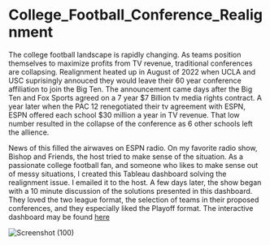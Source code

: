 # College_Football_Conference_Realignment
The college football landscape is rapidly changing.  As teams position themselves to maximize profits from TV revenue, traditional conferences are collapsing.  Realignment heated up in August of 2022 when UCLA and USC suprisingly annouced they would leave their 60 year conference affiliation to join the Big Ten.  The announcement came days after the Big Ten and Fox Sports agreed on a 7 year $7 Billion tv media rights contract.  A year later when the PAC 12 renegotiated their tv agreement with ESPN, ESPN offered each school $30 million a year in TV revenue.  That low number resulted in the collapse of the conference as 6 other schools left the allience.  

News of this filled the airwaves on ESPN radio. On my favorite radio show, Bishop and Friends, the host tried to make sense of the situation.  As a passionate college football fan, and someone who likes to make sense out of messy situations, I created this Tableau dashboard solving the realignment issue. I emailed it to the host.  A few days later, the show began with a 10 minute discussion of the solutions presented in this dashboard.  They loved the two league format, the selection of teams in their proposed conferences, and they especially liked the Playoff format.  The interactive dashboard may be found [here](https://public.tableau.com/app/profile/bryan.hamilton27/viz/CollegeFootballConferenceRealignmentModel/MainPage)

![Screenshot (100)](https://github.com/bhammy27/College_Football_Conference_Realignment/assets/154477061/fec8ecc2-953b-4f29-9daa-cc70c3783e30)

## 
